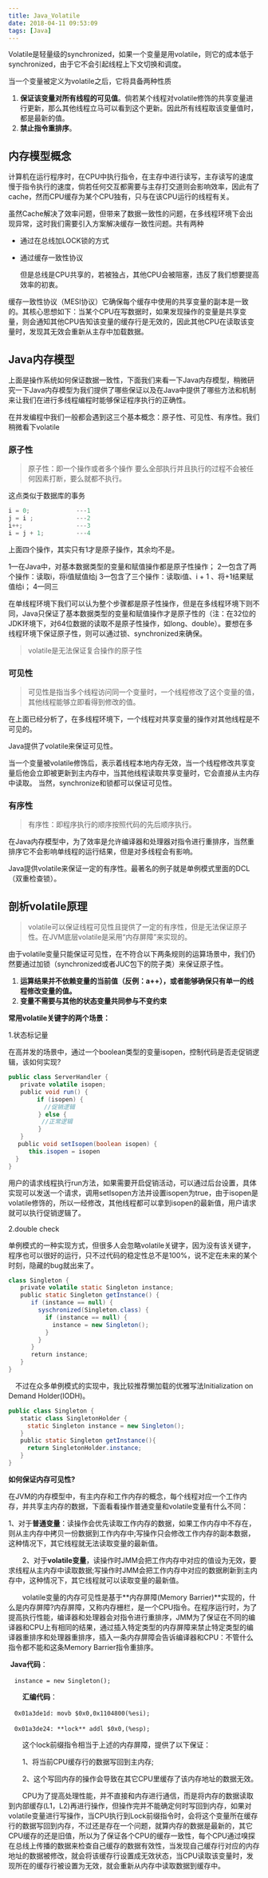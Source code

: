 ```yaml
---
title: Java_Volatile
date: 2018-04-11 09:53:09
tags: [Java]
---
```


​	Volatile是轻量级的synchronized，如果一个变量是用volatile，则它的成本低于synchronized，由于它不会引起线程上下文切换和调度。

当一个变量被定义为volatile之后，它将具备两种性质

1. **保证该变量对所有线程的可见值**。倘若某个线程对volatile修饰的共享变量进行更新，那么其他线程立马可以看到这个更新。因此所有线程取该变量值时，都是最新的值。
2. **禁止指令重排序**。

<!--more-->

## 内存模型概念

​	计算机在运行程序时，在CPU中执行指令，在主存中进行读写，主存读写的速度慢于指令执行的速度，倘若任何交互都需要与主存打交道则会影响效率，因此有了cache，然而CPU缓存为某个CPU独有，只与在该CPU运行的线程有关。

​	虽然Cache解决了效率问题，但带来了数据一致性的问题，在多线程环境下会出现异常，这时我们需要引入方案解决缓存一致性问题。共有两种

* 通过在总线加LOCK锁的方式

* 通过缓存一致性协议

  但是总线是CPU共享的，若被独占，其他CPU会被阻塞，违反了我们想要提高效率的初衷。

​        缓存一致性协议（MESI协议）它确保每个缓存中使用的共享变量的副本是一致的。其核心思想如下：当某个CPU在写数据时，如果发现操作的变量是共享变量，则会通知其他CPU告知该变量的缓存行是无效的，因此其他CPU在读取该变量时，发现其无效会重新从主存中加载数据。

## Java内存模型

​	上面是操作系统如何保证数据一致性，下面我们来看一下Java内存模型，稍微研究一下Java内存模型为我们提供了哪些保证以及在Java中提供了哪些方法和机制来让我们在进行多线程编程时能够保证程序执行的正确性。

在并发编程中我们一般都会遇到这三个基本概念：原子性、可见性、有序性。我们稍微看下volatile

### 原子性

> 原子性：即一个操作或者多个操作 要么全部执行并且执行的过程不会被任何因素打断，要么就都不执行。

这点类似于数据库的事务

~~~java
i = 0;             ---1
j = i ;            ---2
i++;               ---3
i = j + 1;         ---4
~~~

上面四个操作，其实只有1才是原子操作，其余均不是。

1—在Java中，对基本数据类型的变量和赋值操作都是原子性操作；
2—包含了两个操作：读取i，将i值赋值给j
3—包含了三个操作：读取i值、i + 1 、将+1结果赋值给i；
4—同三

在单线程环境下我们可以认为整个步骤都是原子性操作，但是在多线程环境下则不同，Java只保证了基本数据类型的变量和赋值操作才是原子性的（注：在32位的JDK环境下，对64位数据的读取不是原子性操作，如long、double）。要想在多线程环境下保证原子性，则可以通过锁、synchronized来确保。

> volatile是无法保证复合操作的原子性

### 可见性

> 可见性是指当多个线程访问同一个变量时，一个线程修改了这个变量的值，其他线程能够立即看得到修改的值。

在上面已经分析了，在多线程环境下，一个线程对共享变量的操作对其他线程是不可见的。

Java提供了volatile来保证可见性。

当一个变量被volatile修饰后，表示着线程本地内存无效，当一个线程修改共享变量后他会立即被更新到主内存中，当其他线程读取共享变量时，它会直接从主内存中读取。
当然，synchronize和锁都可以保证可见性。

### 有序性

> 有序性：即程序执行的顺序按照代码的先后顺序执行。

在Java内存模型中，为了效率是允许编译器和处理器对指令进行重排序，当然重排序它不会影响单线程的运行结果，但是对多线程会有影响。

Java提供volatile来保证一定的有序性。最著名的例子就是单例模式里面的DCL（双重检查锁）。

## 剖析volatile原理

> volatile可以保证线程可见性且提供了一定的有序性，但是无法保证原子性。在JVM底层volatile是采用“内存屏障”来实现的。

由于volatile变量只能保证可见性，在不符合以下两条规则的运算场景中，我们仍然要通过加锁（synchronized或者JUC包下的院子类）来保证原子性。

1. **运算结果并不依赖变量的当前值（反例：a++），或者能够确保只有单一的线程修改变量的值。**
2. **变量不需要与其他的状态变量共同参与不变约束**

**常用volatile关键字的两个场景：**

1.状态标记量

在高并发的场景中，通过一个boolean类型的变量isopen，控制代码是否走促销逻辑，该如何实现?

~~~java
public class ServerHandler {
　　private volatile isopen;
　　public void run() {
		if (isopen) {
          //促销逻辑
　　	   } else {
　　		//正常逻辑
	 　　}
　　}
 　public void setIsopen(boolean isopen) {
 　   this.isopen = isopen
  }
}
~~~

​	用户的请求线程执行run方法，如果需要开启促销活动，可以通过后台设置，具体实现可以发送一个请求，调用setIsopen方法并设置isopen为true，由于isopen是volatile修饰的，所以一经修改，其他线程都可以拿到isopen的最新值，用户请求就可以执行促销逻辑了。

2.double check

​	单例模式的一种实现方式，但很多人会忽略volatile关键字，因为没有该关键字，程序也可以很好的运行，只不过代码的稳定性总不是100%，说不定在未来的某个时刻，隐藏的bug就出来了。

~~~java
class Singleton {
　　private volatile static Singleton instance;
　　public static Singleton getInstance() {
　	　if (instance == null) {
　	　  syschronized(Singleton.class) {
　　		 if (instance == null) {
　　         instance = new Singleton();
　　       }
　　     }
　　   }
　   　return instance;
　　}
}
~~~

　不过在众多单例模式的实现中，我比较推荐懒加载的优雅写法Initialization on Demand Holder(IODH)。

~~~java
public class Singleton {
　　static class SingletonHolder {
　　  static Singleton instance = new Singleton();
　　}
　　public static Singleton getInstance(){
　　  return SingletonHolder.instance;
　　}
}
~~~

**如何保证内存可见性?**

​	在JVM的内存模型中，有主内存和工作内存的概念，每个线程对应一个工作内存，并共享主内存的数据，下面看看操作普通变量和volatile变量有什么不同：

​	1、对于**普通变量**：读操作会优先读取工作内存的数据，如果工作内存中不存在，则从主内存中拷贝一份数据到工作内存中;写操作只会修改工作内存的副本数据，这种情况下，其它线程就无法读取变量的最新值。

　　2、对于**volatile变量**，读操作时JMM会把工作内存中对应的值设为无效，要求线程从主内存中读取数据;写操作时JMM会把工作内存中对应的数据刷新到主内存中，这种情况下，其它线程就可以读取变量的最新值。

　　volatile变量的内存可见性是基于**内存屏障(Memory Barrier)**实现的，什么是内存屏障?内存屏障，又称内存栅栏，是一个CPU指令。在程序运行时，为了提高执行性能，编译器和处理器会对指令进行重排序，JMM为了保证在不同的编译器和CPU上有相同的结果，通过插入特定类型的内存屏障来禁止特定类型的编译器重排序和处理器重排序，插入一条内存屏障会告诉编译器和CPU：不管什么指令都不能和这条Memory Barrier指令重排序。

​	**Java代码**：

```
　instance = new Singleton();
```

　　**汇编代码**：

```
　0x01a3de1d: movb $0x0,0x1104800(%esi);

　0x01a3de24: **lock** addl $0x0,(%esp);
```

　　这个lock前缀指令相当于上述的内存屏障，提供了以下保证：

　　1、将当前CPU缓存行的数据写回到主内存;

　　2、这个写回内存的操作会导致在其它CPU里缓存了该内存地址的数据无效。

　　CPU为了提高处理性能，并不直接和内存进行通信，而是将内存的数据读取到内部缓存(L1，L2)再进行操作，但操作完并不能确定何时写回到内存，如果对volatile变量进行写操作，当CPU执行到Lock前缀指令时，会将这个变量所在缓存行的数据写回到内存，不过还是存在一个问题，就算内存的数据是最新的，其它CPU缓存的还是旧值，所以为了保证各个CPU的缓存一致性，每个CPU通过嗅探在总线上传播的数据来检查自己缓存的数据有效性，当发现自己缓存行对应的内存地址的数据被修改，就会将该缓存行设置成无效状态，当CPU读取该变量时，发现所在的缓存行被设置为无效，就会重新从内存中读取数据到缓存中。